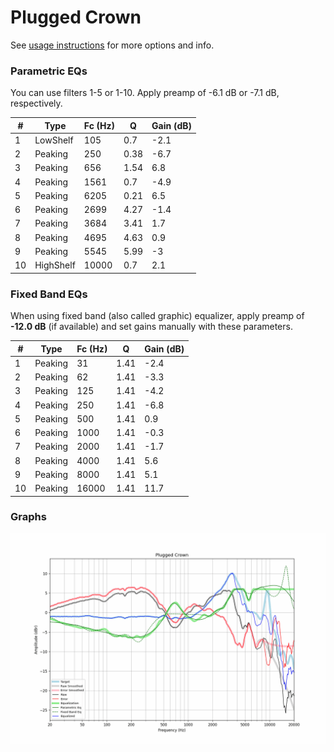 # Plugged Crown
See [usage instructions](https://github.com/jaakkopasanen/AutoEq#usage) for more options and info.

### Parametric EQs
You can use filters 1-5 or 1-10. Apply preamp of -6.1 dB or -7.1 dB, respectively.

|   # | Type      |   Fc (Hz) |    Q |   Gain (dB) |
|-----|-----------|-----------|------|-------------|
|   1 | LowShelf  |       105 | 0.7  |        -2.1 |
|   2 | Peaking   |       250 | 0.38 |        -6.7 |
|   3 | Peaking   |       656 | 1.54 |         6.8 |
|   4 | Peaking   |      1561 | 0.7  |        -4.9 |
|   5 | Peaking   |      6205 | 0.21 |         6.5 |
|   6 | Peaking   |      2699 | 4.27 |        -1.4 |
|   7 | Peaking   |      3684 | 3.41 |         1.7 |
|   8 | Peaking   |      4695 | 4.63 |         0.9 |
|   9 | Peaking   |      5545 | 5.99 |        -3   |
|  10 | HighShelf |     10000 | 0.7  |         2.1 |

### Fixed Band EQs
When using fixed band (also called graphic) equalizer, apply preamp of **-12.0 dB** (if available) and set gains manually with these parameters.

|   # | Type    |   Fc (Hz) |    Q |   Gain (dB) |
|-----|---------|-----------|------|-------------|
|   1 | Peaking |        31 | 1.41 |        -2.4 |
|   2 | Peaking |        62 | 1.41 |        -3.3 |
|   3 | Peaking |       125 | 1.41 |        -4.2 |
|   4 | Peaking |       250 | 1.41 |        -6.8 |
|   5 | Peaking |       500 | 1.41 |         0.9 |
|   6 | Peaking |      1000 | 1.41 |        -0.3 |
|   7 | Peaking |      2000 | 1.41 |        -1.7 |
|   8 | Peaking |      4000 | 1.41 |         5.6 |
|   9 | Peaking |      8000 | 1.41 |         5.1 |
|  10 | Peaking |     16000 | 1.41 |        11.7 |

### Graphs
![](./Plugged%20Crown.png)
